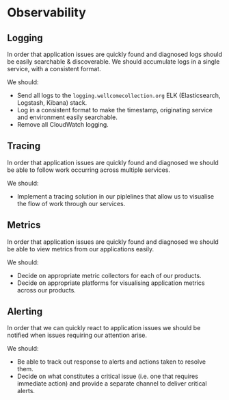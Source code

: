 # Observability

## Logging

In order that application issues are quickly found and diagnosed logs should be easily searchable & discoverable. We should accumulate logs in a single service, with a consistent format.

We should:

- Send all logs to the `logging.wellcomecollection.org` ELK (Elasticsearch, Logstash, Kibana) stack.
- Log in a consistent format to make the timestamp, originating service and environment easily searchable.
- Remove all CloudWatch logging.

## Tracing

In order that application issues are quickly found and diagnosed we should be able to follow work occurring across multiple services.

We should:

- Implement a tracing solution in our piplelines that allow us to visualise the flow of work through our services.

## Metrics

In order that application issues are quickly found and diagnosed we should be able to view metrics from our applications easily.

We should:

- Decide on appropriate metric collectors for each of our products.
- Decide on appropriate platforms for visualising application metrics across our products.

## Alerting

In order that we can quickly react to application issues we should be notified when issues requiring our attention arise.

We should:

- Be able to track out response to alerts and actions taken to resolve them.
- Decide on what constitutes a critical issue (i.e. one that requires immediate action) and provide a separate channel to deliver critical alerts.


